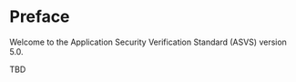 # Preface

Welcome to the Application Security Verification Standard (ASVS) version 5.0.

TBD

<!--
 The ASVS is a community-driven effort to establish a standard that defines the functional and non-functional security requirements to consider when designing, developing and testing modern web applications and web services.

Version 4.0.2 was the second minor patch to v4.0 intended to fix spelling errors and make requirements clearer without making breaking changes such as materially changing requirements or adding/removing requirements.

This version is a "Bleeding Edge" version which is constantly being updated and should not be used for testing against a standard.

ASVS v4.0 is the culmination of community effort and industry feedback over the last decade. We have attempted to make it easier to adopt the ASVS for a variety of different use cases throughout any secure software development lifecycle.

We expect that there will most likely never be 100% agreement on the contents of any web application standard, including the ASVS. Risk analysis is always subjective to some extent, which creates a challenge when attempting to generalize in a one-size-fits-all standard. However, we hope that the latest updates made in this version are a step in the right direction, and enhance the concepts introduced in this critical industry standard.

## What's new in 4.0

The most significant change in this version is the adoption of the NIST SP 800-63-3 Digital Identity Guidelines, introducing modern, evidence-based, and advanced authentication controls. Although we expect some pushback on aligning with an advanced authentication standard, we feel that it is essential for standards to be aligned, mainly when another well-regarded application security standard is evidence-based.

Information security standards should try to minimize the number of unique requirements so that complying organizations do not have to decide on competing or incompatible controls. The OWASP Top 10 2017 and now the OWASP Application Security Verification Standard have aligned with NIST SP 800-63 for authentication and session management. We encourage other standards-setting bodies to collaborate with us, NIST, and others in establishing a generally accepted set of application security controls. This approach will maximize security while minimizing compliance costs.

ASVS 4.0 has been wholly renumbered from start to finish. The new numbering scheme allowed us to close up gaps from long-vanished chapters, and to allow us to segment longer chapters to minimize the number of controls that a developer or team has to comply with. For example, if an application does not use JWT, the entire section on JWT in session management is not applicable.

New in 4.0 is a comprehensive mapping to the Common Weakness Enumeration (CWE), one of the most commonly desired feature requests we've had over the last decade. CWE mapping allows tool manufacturers and those using vulnerability management software to match up results from other tools and previous ASVS versions to 4.0 and later. To make room for the CWE entry, we've had to retire the "Since" column, which as we completely renumbered, makes less sense than in previous versions of the ASVS. Not every item in the ASVS has an associated CWE, and as CWE has a great deal of duplication, we've attempted to use the most commonly used rather than necessarily the closest match. Verification controls are not always mappable to equivalent weaknesses. We welcome ongoing discussions with the CWE community and information security field more generally on closing this gap.

We have worked to comprehensively meet and exceed the requirements for addressing the OWASP Top 10 2017 and the OWASP Proactive Controls 2018. As the OWASP Top 10 2017 is the bare minimum to avoid negligence, we have deliberately made all but specific logging Top 10 requirements Level 1 controls, making it easier for OWASP Top 10 adopters to step up to an actual security standard.

We set out to ensure that the ASVS 4.0 Level 1 is a comprehensive superset of PCI DSS 3.2.1 Sections 6.5, for application design, coding, testing, secure code reviews, and penetration tests. This necessitated covering buffer overflow and unsafe memory operations in V5, and unsafe memory-related compilation flags in V14, in addition to existing industry-leading application and web service verification requirements.

We have completed the shift of the ASVS from monolithic server-side-only controls, to providing security controls for all modern applications and APIs. In the days of functional programming, server-less API, mobile, cloud, containers, CI/CD and DevSecOps, federation and more, we cannot continue to ignore modern application architecture. Modern applications are designed very differently from those built when the original ASVS was released in 2009. The ASVS must always look far into the future so that we provide sound advice for our primary audience - developers. We have clarified or dropped any requirement that assumes that applications are executed on systems owned by a single organization.

Due to the size of the ASVS 4.0, as well as our desire to become the baseline ASVS for all other ASVS efforts, we have retired the mobile chapter, in favor of the Mobile Application Security Verification Standard (MASVS). We have also retired the Internet of Things appendix, in favor of the IoT Security Verification Standard (ISVS). We thank both the OWASP Mobile Team and OWASP IoT Project Team for their support of the ASVS, and look forward to working with them in the future to provide complementary standards.

Lastly, we have de-duped and retired less impactful controls. Over time, the ASVS started being a comprehensive set of controls, but not all controls equally contribute to producing secure software. This effort to eliminate low-impact items could go further. In a future edition of the ASVS, the Common Weakness Scoring System (CWSS) will help prioritize further those controls that are truly important and those that should be retired.

As of version 4.0, the ASVS will focus solely on being the leading web apps and service standard, covering traditional and modern application architecture, agile security practices and DevSecOps culture.
-->